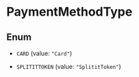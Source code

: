 

# PaymentMethodType

## Enum


* `CARD` (value: `"Card"`)

* `SPLITITTOKEN` (value: `"SplititToken"`)



